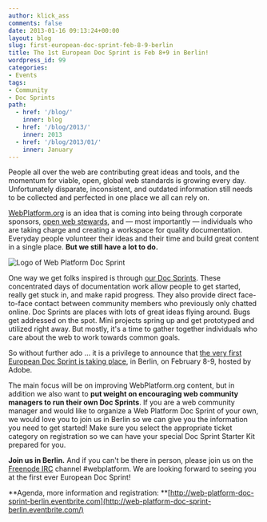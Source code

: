 ```yaml
---
author: klick_ass
comments: false
date: 2013-01-16 09:13:24+00:00
layout: blog
slug: first-european-doc-sprint-feb-8-9-berlin
title: The 1st European Doc Sprint is Feb 8+9 in Berlin!
wordpress_id: 99
categories:
- Events
tags:
- Community
- Doc Sprints
path:
  - href: '/blog/'
    inner: blog
  - href: '/blog/2013/'
    inner: 2013
  - href: '/blog/2013/01/'
    inner: January
---
```


People all over the web are contributing great ideas and tools, and the momentum for viable, open, global web standards is growing every day. Unfortunately disparate, inconsistent, and outdated information still needs to be collected and perfected in one place we all can rely on.

[WebPlatform.org](http://webplatform.org) is an idea that is coming into being through corporate sponsors, [open web stewards](http://www.webplatform.org/stewards/), and — most importantly — individuals who are taking charge and creating a workspace for quality documentation. Everyday people volunteer their ideas and their time and build great content in a single place. **But we still have a lot to do.**

![Logo of Web Platform Doc Sprint](//static.webplatform.org/w/public/9/96/WPDDocSprint-vertical-RGB.png)

One way we get folks inspired is through [our Doc Sprints](http://blog.webplatform.org/tag/doc-sprints/). These concentrated days of documentation work allow people to get started, really get stuck in, and make rapid progress. They also provide direct face-to-face contact between community members who previously only chatted online. Doc Sprints are places with lots of great ideas flying around. Bugs get addressed on the spot. Mini projects spring up and get prototyped and utilized right away. But mostly, it's a time to gather together individuals who care about the web to work towards common goals.

So without further ado ... it is a privilege to announce that [the very first European Doc Sprint is taking place](http://web-platform-doc-sprint-berlin.eventbrite.com/), in Berlin, on February 8-9, hosted by Adobe.

The main focus will be on improving WebPlatform.org content, but in addition we also want to **put weight on encouraging web community managers to run their own Doc Sprints**. If you are a web community manager and would like to organize a Web Platform Doc Sprint of your own, we would love you to join us in Berlin so we can give you the information you need to get started! Make sure you select the appropriate ticket category on registration so we can have your special Doc Sprint Starter Kit prepared for you.

**Join us in Berlin.** And if you can't be there in person, please join us on the [Freenode IRC](http://webchat.freenode.net/) channel #webplatform. We are looking forward to seeing you at the first ever European Doc Sprint!

**Agenda, more information and registration:
**[http://web-platform-doc-sprint-berlin.eventbrite.com](http://web-platform-doc-sprint-berlin.eventbrite.com/)
